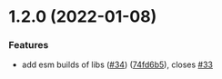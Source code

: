 # 1.2.0 (2022-01-08)


### Features

* add esm builds of libs ([#34](https://github.com/Satont/grammy-storages/issues/34)) ([74fd6b5](https://github.com/Satont/grammy-storages/commit/74fd6b58e8ac75274acabe3291b122dd7d430a2e)), closes [#33](https://github.com/Satont/grammy-storages/issues/33)



